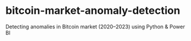 # bitcoin-market-anomaly-detection
Detecting anomalies in Bitcoin market (2020–2023) using Python &amp; Power BI
